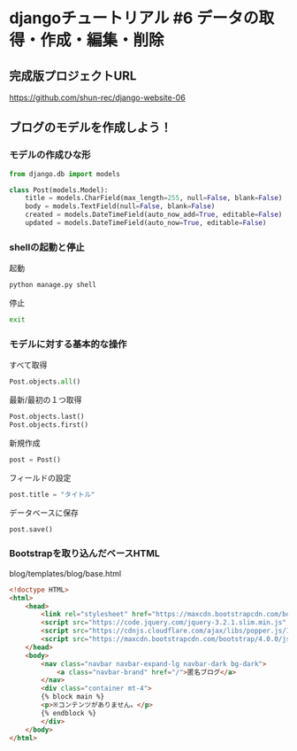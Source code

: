 # djangoチュートリアル #6 データの取得・作成・編集・削除

## 完成版プロジェクトURL

https://github.com/shun-rec/django-website-06

## ブログのモデルを作成しよう！

### モデルの作成ひな形

```py
from django.db import models

class Post(models.Model):
    title = models.CharField(max_length=255, null=False, blank=False)
    body = models.TextField(null=False, blank=False)
    created = models.DateTimeField(auto_now_add=True, editable=False)
    updated = models.DateTimeField(auto_now=True, editable=False)
```

### shellの起動と停止

起動

```sh
python manage.py shell
```

停止

```sh
exit
```

### モデルに対する基本的な操作

すべて取得

```py
Post.objects.all()
```

最新/最初の１つ取得

```py
Post.objects.last()
Post.objects.first()
```

新規作成

```py
post = Post()
```

フィールドの設定

```py
post.title = "タイトル"
```

データベースに保存

```py
post.save()
```


### Bootstrapを取り込んだベースHTML

blog/templates/blog/base.html

```html
<!doctype HTML>
<html>
    <head>
        <link rel="stylesheet" href="https://maxcdn.bootstrapcdn.com/bootstrap/4.0.0/css/bootstrap.min.css" integrity="sha384-Gn5384xqQ1aoWXA+058RXPxPg6fy4IWvTNh0E263XmFcJlSAwiGgFAW/dAiS6JXm" crossorigin="anonymous">
        <script src="https://code.jquery.com/jquery-3.2.1.slim.min.js" integrity="sha384-KJ3o2DKtIkvYIK3UENzmM7KCkRr/rE9/Qpg6aAZGJwFDMVNA/GpGFF93hXpG5KkN" crossorigin="anonymous"></script>
        <script src="https://cdnjs.cloudflare.com/ajax/libs/popper.js/1.12.9/umd/popper.min.js" integrity="sha384-ApNbgh9B+Y1QKtv3Rn7W3mgPxhU9K/ScQsAP7hUibX39j7fakFPskvXusvfa0b4Q" crossorigin="anonymous"></script>
        <script src="https://maxcdn.bootstrapcdn.com/bootstrap/4.0.0/js/bootstrap.min.js" integrity="sha384-JZR6Spejh4U02d8jOt6vLEHfe/JQGiRRSQQxSfFWpi1MquVdAyjUar5+76PVCmYl" crossorigin="anonymous"></script>
    </head>
    <body>
        <nav class="navbar navbar-expand-lg navbar-dark bg-dark">
            <a class="navbar-brand" href="/">匿名ブログ</a>
        </nav>
        <div class="container mt-4">
        {% block main %}
        <p>※コンテンツがありません。</p>
        {% endblock %}
        </div>
    </body>
</html>
```

